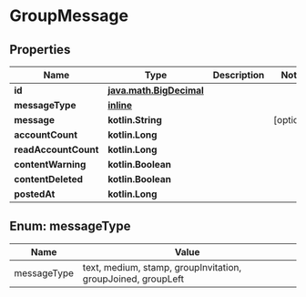 
# GroupMessage

## Properties
Name | Type | Description | Notes
------------ | ------------- | ------------- | -------------
**id** | [**java.math.BigDecimal**](java.math.BigDecimal.md) |  | 
**messageType** | [**inline**](#MessageTypeEnum) |  | 
**message** | **kotlin.String** |  |  [optional]
**accountCount** | **kotlin.Long** |  | 
**readAccountCount** | **kotlin.Long** |  | 
**contentWarning** | **kotlin.Boolean** |  | 
**contentDeleted** | **kotlin.Boolean** |  | 
**postedAt** | **kotlin.Long** |  | 


<a name="MessageTypeEnum"></a>
## Enum: messageType
Name | Value
---- | -----
messageType | text, medium, stamp, groupInvitation, groupJoined, groupLeft



